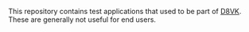 This repository contains test applications that used to be part of [D8VK](https://github.com/AlpyneDreams/d8vk). These are generally not useful for end users.
